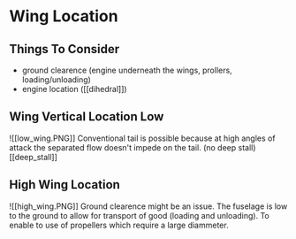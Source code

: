 # Wing Location

## Things To Consider
- ground clearence (engine underneath the wings, prollers, loading/unloading)
- engine location ([[dihedral]])

## Wing Vertical Location Low
![[low_wing.PNG]]
Conventional tail is possible because at high angles of attack the separated flow doesn't impede on the tail. (no deep stall) [[deep_stall]]

## High Wing Location
![[high_wing.PNG]]
Ground clearence might be an issue. The fuselage is low to the ground to allow for transport of good (loading and unloading). To enable to use of propellers which require a large diammeter.




